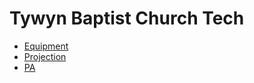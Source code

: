 # Tywyn Baptist Church Tech

- [Equipment](equipment.md)
- [Projection](projection.md)
- [PA](pa.md)